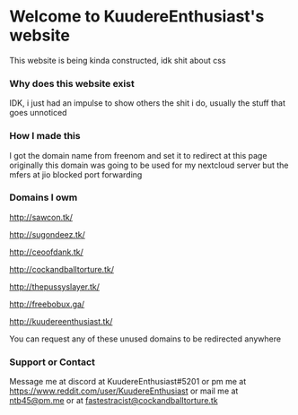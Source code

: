 # Welcome to KuudereEnthusiast's website

This website is being kinda constructed, idk shit about css

### Why does this website exist

IDK, i just had an impulse to show others the shit i do, usually the stuff that goes unnoticed

### How I made this

I got the domain name from freenom and set it to redirect at this page
originally this domain was going to be used for my nextcloud server but the mfers at jio blocked port forwarding

### Domains I owm

http://sawcon.tk/

http://sugondeez.tk/

http://ceoofdank.tk/

http://cockandballtorture.tk/

http://thepussyslayer.tk/

http://freebobux.ga/

http://kuudereenthusiast.tk/

You can request any of these unused domains to be redirected anywhere

### Support or Contact

Message me at discord at KuudereEnthusiast#5201 or pm me at https://www.reddit.com/user/KuudereEnthusiast or 
mail me at ntb45@pm.me or at fastestracist@cockandballtorture.tk

